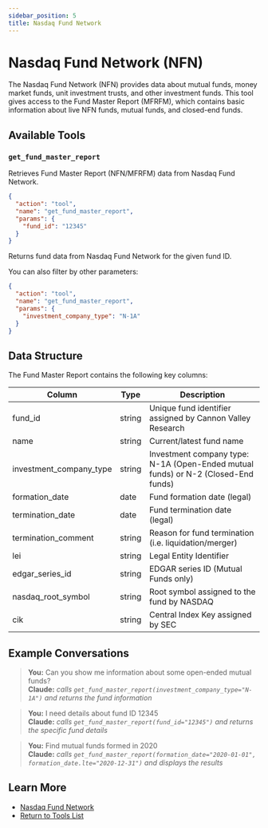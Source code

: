 ```yaml
---
sidebar_position: 5
title: Nasdaq Fund Network
---
```


# Nasdaq Fund Network (NFN)

The Nasdaq Fund Network (NFN) provides data about mutual funds, money market funds, unit investment trusts, and other investment funds. This tool gives access to the Fund Master Report (MFRFM), which contains basic information about live NFN funds, mutual funds, and closed-end funds.

## Available Tools

### `get_fund_master_report`

Retrieves Fund Master Report (NFN/MFRFM) data from Nasdaq Fund Network.

```json
{
  "action": "tool",
  "name": "get_fund_master_report",
  "params": {
    "fund_id": "12345"
  }
}
```

Returns fund data from Nasdaq Fund Network for the given fund ID.

You can also filter by other parameters:

```json
{
  "action": "tool",
  "name": "get_fund_master_report",
  "params": {
    "investment_company_type": "N-1A"
  }
}
```

## Data Structure

The Fund Master Report contains the following key columns:

| Column                 | Type   | Description                                                             |
|------------------------|--------|-------------------------------------------------------------------------|
| fund_id                | string | Unique fund identifier assigned by Cannon Valley Research               |
| name                   | string | Current/latest fund name                                                |
| investment_company_type| string | Investment company type: N-1A (Open-Ended mutual funds) or N-2 (Closed-End funds) |
| formation_date         | date   | Fund formation date (legal)                                             |
| termination_date       | date   | Fund termination date (legal)                                           |
| termination_comment    | string | Reason for fund termination (i.e. liquidation/merger)                   |
| lei                    | string | Legal Entity Identifier                                                 |
| edgar_series_id        | string | EDGAR series ID (Mutual Funds only)                                     |
| nasdaq_root_symbol     | string | Root symbol assigned to the fund by NASDAQ                              |
| cik                    | string | Central Index Key assigned by SEC                                       |

## Example Conversations

> **You:** Can you show me information about some open-ended mutual funds?  
> **Claude:** *calls `get_fund_master_report(investment_company_type="N-1A")` and returns the fund information*

> **You:** I need details about fund ID 12345  
> **Claude:** *calls `get_fund_master_report(fund_id="12345")` and returns the specific fund details*

> **You:** Find mutual funds formed in 2020  
> **Claude:** *calls `get_fund_master_report(formation_date="2020-01-01", formation_date.lte="2020-12-31")` and displays the results*

## Learn More

- [Nasdaq Fund Network](https://www.nasdaq.com/solutions/nasdaq-fund-network)
- [Return to Tools List](/tools)